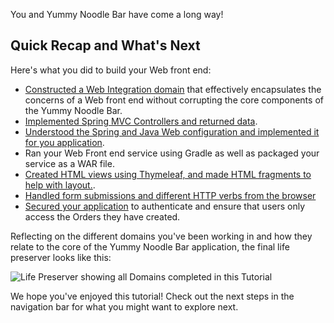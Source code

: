 You and Yummy Noodle Bar have come a long way!

## Quick Recap and What's Next

Here's what you did to build your Web front end:

* [Constructed a Web Integration domain](../1/) that effectively encapsulates the concerns of a Web front end without corrupting the core components of the Yummy Noodle Bar.
* [Implemented Spring MVC Controllers and returned data](../2/).
* [Understood the Spring and Java Web configuration and implemented it for you application](../3/).
* Ran your Web Front end service using Gradle as well as packaged your service as a WAR file.
* [Created HTML views using Thymeleaf, and made HTML fragments to help with layout.](../4/).
* [Handled form submissions and different HTTP verbs from the browser](../5/)
* [Secured your application](../6/) to authenticate and ensure that users only access the Orders they have created.

Reflecting on the different domains you've been working in and how they relate to the core of the Yummy Noodle Bar application, the final life preserver looks like this:

![Life Preserver showing all Domains completed in this Tutorial](../images/life-preserver-complete.png)

We hope you've enjoyed this tutorial! Check out the next steps in the navigation bar for what you might want to explore next.
